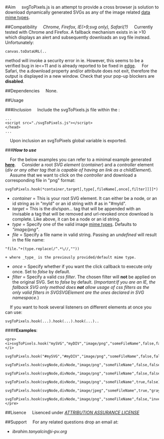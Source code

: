 
#Aim
&nbsp;&nbsp;&nbsp;&nbsp;svgToPixels.js is an attempt to provide a cross browser js solution to download dynamically generated SVGs as any of the
image related [data mime types](https://developer.mozilla.org/en-US/docs/Web/HTTP/Basics_of_HTTP/MIME_types).

##Compatibility
&nbsp;&nbsp;&nbsp;&nbsp;*Chrome, Firefox, IE(>9;svg only), Safari(?)*
&nbsp;&nbsp;&nbsp;&nbsp;Currently tested with Chrome and Firefox. A fallback mechanism exists in ie >10 which displays an alert and subsequently downloads an svg file instead.
Unfortunately:

```
canvas.toDataURL(..
```

method will invoke a security error in ie. However, this seems to be a verified bug in ie<=11 and is already reported to be fixed in [edge](https://connect.microsoft.com/IE/feedback/details/828416/cavas-todataurl-method-doesnt-work-after-draw-svg-file-to-canvas).
&nbsp;&nbsp;&nbsp;&nbsp;For Safari, the a.download property and/or attribute does not exit, therefore the output is displayed in a new window.
Check that your pop-up blockers are __disabled__.

##Dependencies
&nbsp;&nbsp;&nbsp;&nbsp;None.

##Usage

###*Inclusion*
&nbsp;&nbsp;&nbsp;&nbsp;Include the svgToPixels.js file within the <head>:

```
...
<script src="./svgToPixels.js"></script>
</head>
...
```

&nbsp;&nbsp;&nbsp;&nbsp;Upon inclusion an svgToPixels global variable is exported.
	
###*__How to use__*

&nbsp;&nbsp;&nbsp;&nbsp;For the below examples you can refer to a minimal example generated [__here__](example/svgToPng.html).
&nbsp;&nbsp;&nbsp;&nbsp;Consider a root *SVG element* (*container*) and a *controller* element (*div or any other tag that is capable of having an link as a childElement*).
&nbsp;&nbsp;&nbsp;&nbsp;Assume that we want to click on the *controller* and download a corresponding file in "png" format:

```
svgToPixels.hook(*container,target[,type[,fileName[,once[,filter]]]]*)
```
* _container_ = This is your root SVG element. It can either be a node, or an id string as in "myId" or an id string with *#* as in "#myId".
* _target_ = This is the *div/span...* tag that will be appended with an invisable a tag that will be removed and url-revoked once download is complete. Like above, it can be a node or an id string.
* _type_ = Specify one of the valid image [mime types](https://developer.mozilla.org/en-US/docs/Web/HTTP/Basics_of_HTTP/MIME_types). Defaults to *"image/png"*.
* _file_ = Specify a file name in valid string. Passing an *undefined* will result in the file name:
```
"file."+(type.replace(/^.*\//,""))
```
	+ where _type_ is the previously provided/default mime type.
* _once_ = Specify whether if you want the click callback to execute only once. Set to *false* by default.
* _filter_ = Specify a valid *css filter*. The chosen filter will __not__ be applied on the original SVG. Set to *false* by default. (*Important:If you are an IE, the fallback SVG only method does __not__ allow usage of css filters as the only valid filters in SVGSVGElement are the ones declared in SVG namespace.*)
	
&nbsp;&nbsp;&nbsp;&nbsp;If you want to hook several listeners on different elements at once you can use:
	
```
svgToPixels.hook(...).hook(...).hook(...)..
```

####__Examples__:
	
```
<pre>
<i>svgToPixels.hook("mySVG","myDIV","image/png","someFileName",false,false);</i>

svgToPixels.hook("#mySVG","#myDIV","image/png","someFileName",false,false);

svgToPixels.hook(svgNode,divNode,"image/png","someFileName",false,false);

svgToPixels.hook(svgNode,divNode,"image/png","someFileName",false,false);

svgToPixels.hook(svgNode,divNode,"image/png","someFileName",true,false);

svgToPixels.hook(svgNode,divNode,"image/jpeg","someFileName",true,"grayscale(100%)");

svgToPixels.hook(svgNode,divNode,"image/png","someFileName",false,"invert(100%)");
</pre>
```

##Lisence
&nbsp;&nbsp;&nbsp;&nbsp;Lisenced under [*ATTRIBUTION ASSURANCE LICENSE*](./Lisence.md)
	
##Support
&nbsp;&nbsp;&nbsp;&nbsp;For any related questions drop an email at:
* _ibrahim.tanyalcin@i-pv.org_
	